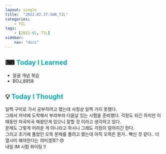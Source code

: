 ```yaml
---
layout: single
title:  "2022.02.27.SUN_TIL"
categories: 
    - TIL
tags: 
    - [2022-02, TIL]
sidebar:
    nav: "docs"
---
```



## ⌨ <a style="color:#00adb5">Today I Learned</a>
- 알골 개념 복습
- BOJ_8958
 
## 💡 <a style="color:#00adb5">Today I Thought</a>
일찍 구미로 가서 공부하려고 했는데 사정상 일찍 가지 못했다.<br>
그래서 저녁에 도착해서 부랴부랴 다음날 있는 시험을 준비했다. 걱정도 되긴 하지만 이때동안 차곡차곡 해왔던게 있으니 잘할 것 이라고 생각하고 있다.<br>
문제도 그렇게 어려운 게 아니라고 하시니 그래도 걱정이 덜어지긴 한다.<br>
그리고 초기에 풀었던 오목 문제를 풀려고 했는데 아직 오목은 뭔가.. 빡신 것 같다.. 더 열시미 해야한다는 의미겠쬬? 😓<br>
내일 IM 시험 화이팅 !! 